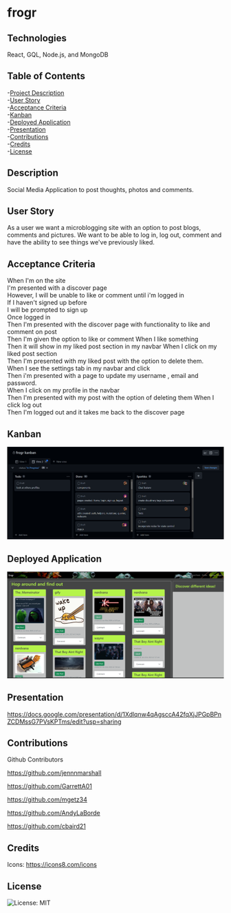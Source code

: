 # frogr

## Technologies

React, GQL, Node.js, and MongoDB

## Table of Contents

-[Project Description](#description)  
-[User Story](#user-story)  
-[Acceptance Criteria](#acceptance-criteria)  
-[Kanban](#kanban)  
-[Deployed Application](#deployed-application)  
-[Presentation](#presentation)  
-[Contributions](#contributions)  
-[Credits](#credits)  
-[License](#license)

## Description

Social Media Application to post thoughts, photos and comments.

## User Story

As a user we want a microblogging site with an option to post blogs, comments and pictures. We want to be able to log in, log out, comment and have the ability to see things we've previously liked.

## Acceptance Criteria

When I'm on the site  
I'm presented with a discover page  
However, I will be unable to like or comment until i'm logged in  
If I haven't signed up before  
I will be prompted to sign up  
Once logged in  
Then I'm presented with the discover page with functionality to like and comment on post  
Then I'm given the option to like or comment
When I like something  
Then it will show in my liked post section in my navbar
When I click on my liked post section  
Then I'm presented with my liked post with the option to delete them.  
When I see the settings tab in my navbar and click  
Then i'm presented with a page to update my username , email and password.  
When I click on my profile in the navbar  
Then I'm presented with my post with the option of deleting them
When I click log out  
Then I'm logged out and it takes me back to the discover page

## Kanban

![Alt text](client/public/images/kanban.png)

## Deployed Application

![Alt text](client/public/images/Deployed%20page.png)

## Presentation

https://docs.google.com/presentation/d/1Xdlqnw4qAgsccA42fqXjJPGpBPnZCDMssG7PVsKPTms/edit?usp=sharing

## Contributions

Github Contributors

https://github.com/jennnmarshall

https://github.com/GarrettA01

https://github.com/mgetz34

https://github.com/AndyLaBorde

https://github.com/cbaird21

## Credits

Icons: https://icons8.com/icons

## License

![License: MIT](https://img.shields.io/badge/License-MIT-yellow.svg)
